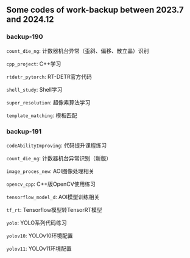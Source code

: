 ## Some codes of work-backup between 2023.7 and 2024.12  ##

### backup-190 ###
`count_die_ng`: 计数器机台异常（歪斜、偏移、散立晶）识别

`cpp_project`: C++学习

`rtdetr_pytorch`: RT-DETR官方代码

`shell_study`: Shell学习

`super_resolution`: 超像素算法学习

`template_matching`: 模板匹配

### backup-191 ###
`codeAbilityImproving`: 代码提升课程练习

`count_die_ng`: 计数器机台异常识别（新版）

`image_proces_new`: AOI图像处理相关

`opencv_cpp`: C++版OpenCV使用练习

`tensorflow_model_d`: AOI模型训练相关

`tf_rt`: Tensorflow模型转TensorRT模型

`yolo`: YOLO系列代码练习

`yolov10`: YOLOv10环境配置

`yolov11`: YOLOv11环境配置